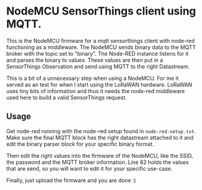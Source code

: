 # NodeMCU SensorThings client using MQTT.

This is the NodeMCU firmware for a mqtt sensorthings client with node-red functioning as a middleware.
The NodeMCU sends binary data to the MQTT broker with the topic set to "binary". The Node-RED instance listens for it and parses
the binary to values. These values are then put in a SensorThings Observation and send using MQTT to the right Datastream.

This is a bit of a unnecessary step when using a NodeMCU. For me it served as an test for when I start using the LoRaWAN hardware. LoRaWAN uses tiny bits of information and thus it needs the node-red middleware used here to build a valid SensorThings request.

## Usage

Get node-red running with the node-red setup found in ```node-red-setup.txt```. Make sure the final MQTT block has the right datastream attached to it and edit the binary parser block for your specific binary format.

Then edit the right values into the firmware of the NodeMCU, like the SSID, the password and the MQTT broker information. Line 82 holds the values that are send, so you will want to edit it for your specific use-case.

Finally, just upload the firmware and you are done :)
